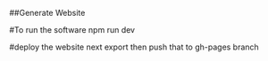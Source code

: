 ##Generate Website

#To run the software
npm run dev

#deploy the website
next export
then push that to gh-pages branch
